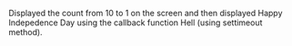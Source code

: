 Displayed the count from 10 to 1 on the screen and then displayed Happy Indepedence Day using the callback function Hell (using settimeout method).
